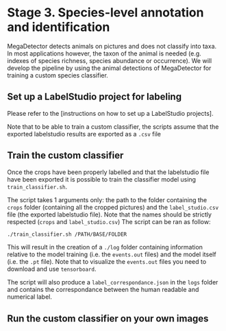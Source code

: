 # Stage 3. Species-level annotation and identification 

MegaDetector detects animals on pictures and does not classify into taxa. In most applications however, the taxon of the animal is needed (e.g. indexes of species richness, species abundance or occurrence). We will develop the pipeline by using the animal detections of MegaDetector for training a custom species classifier.

## Set up a LabelStudio project for labeling

Please refer to the [instructions on how to set up a LabelStudio projects].

Note that to be able to train a custom classifier, the scripts assume that the exported labelstudio results are exported as a `.csv` file

## Train the custom classifier

Once the crops have been properly labelled and that the labelstudio file have been exported it is possible to train the classifier model using `train_classifier.sh`.

The script takes 1 arguments only: the path to the folder containing the `crops` folder (containing all the cropped pictures) and the `label_studio.csv` file (the exported labelstudio file). Note that the names should be strictly respected (`crops` and `label_studio.csv`) The script can be ran as follow:

```bash
./train_classifier.sh /PATH∕BASE/FOLDER
```

This will result in the creation of a `./log` folder containing information relative to the model training (i.e. the `events.out` files) and the model itself (i.e. the `.pt` file). Note that to visualize the `events.out` files you need to download and use `tensorboard`.

The script will also produce a `label_correspondance.json` in the `logs` folder and contains the correspondance between the human readable and numerical label.

## Run the custom classifier on your own images

